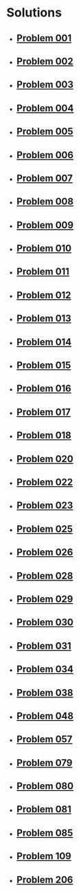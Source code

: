 # Solutions

* ## [Problem 001](problem-001/README.md)

* ## [Problem 002](problem-002/README.md)

* ## [Problem 003](problem-003/README.md)

* ## [Problem 004](problem-004/README.md)

* ## [Problem 005](problem-005/README.md)

* ## [Problem 006](problem-006/README.md)

* ## [Problem 007](problem-007/README.md)

* ## [Problem 008](problem-008/README.md)

* ## [Problem 009](problem-009/README.md)

* ## [Problem 010](problem-010/README.md)

* ## [Problem 011](problem-011/README.md)

* ## [Problem 012](problem-012/README.md)

* ## [Problem 013](problem-013/README.md)

* ## [Problem 014](problem-014/README.md)

* ## [Problem 015](problem-015/README.md)

* ## [Problem 016](problem-016/README.md)

* ## [Problem 017](problem-017/README.md)

* ## [Problem 018](problem-018/README.md)

* ## [Problem 020](problem-020/README.md)

* ## [Problem 022](problem-022/README.md)

* ## [Problem 023](problem-023/README.md)

* ## [Problem 025](problem-025/README.md)

* ## [Problem 026](problem-026/README.md)

* ## [Problem 028](problem-028/README.md)

* ## [Problem 029](problem-029/README.md)

* ## [Problem 030](problem-030/README.md)

* ## [Problem 031](problem-031/README.md)

* ## [Problem 034](problem-034/README.md)

* ## [Problem 038](problem-038/README.md)

* ## [Problem 048](problem-048/README.md)

* ## [Problem 057](problem-057/README.md)

* ## [Problem 079](problem-079/README.md)

* ## [Problem 080](problem-080/README.md)

* ## [Problem 081](problem-081/README.md)

* ## [Problem 085](problem-085/README.md)

* ## [Problem 109](problem-109/README.md)

* ## [Problem 206](problem-206/README.md)
